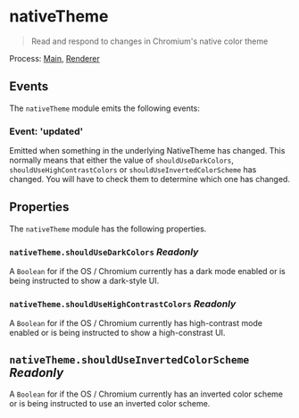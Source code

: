 # nativeTheme

> Read and respond to changes in Chromium's native color theme

Process: [Main](../glossary.md#main-process), [Renderer](../glossary.md#renderer-process)

## Events

The `nativeTheme` module emits the following events:

### Event: 'updated'

Emitted when something in the underlying NativeTheme has changed. This normally
means that either the value of `shouldUseDarkColors`,
`shouldUseHighContrastColors` or `shouldUseInvertedColorScheme` has changed.
You will have to check them to determine which one has changed.

## Properties

The `nativeTheme` module has the following properties.

### `nativeTheme.shouldUseDarkColors` _Readonly_

A `Boolean` for if the OS / Chromium currently has a dark mode enabled or is
being instructed to show a dark-style UI.

### `nativeTheme.shouldUseHighContrastColors` _Readonly_

A `Boolean` for if the OS / Chromium currently has high-contrast mode enabled
or is being instructed to show a high-constrast UI.

## `nativeTheme.shouldUseInvertedColorScheme` _Readonly_

A `Boolean` for if the OS / Chromium currently has an inverted color scheme
or is being instructed to use an inverted color scheme.
